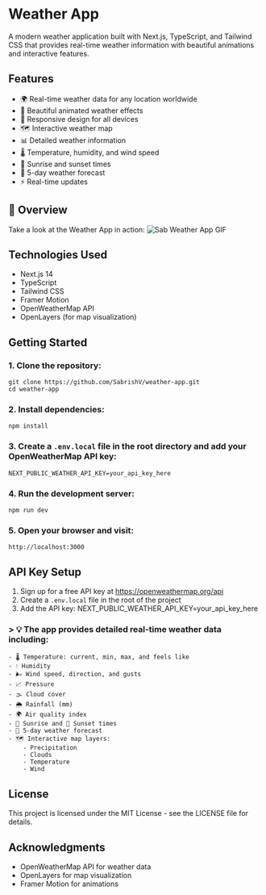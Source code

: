# Weather App

A modern weather application built with Next.js, TypeScript, and Tailwind CSS that provides real-time weather information with beautiful animations and interactive features.

## Features

- 🌍 Real-time weather data for any location worldwide  
- 🎨 Beautiful animated weather effects  
- 📱 Responsive design for all devices  
- 🗺️ Interactive weather map  
- 📊 Detailed weather information  
- 🌡️ Temperature, humidity, and wind speed  
- 🌅 Sunrise and sunset times  
- 📅 5-day weather forecast  
- ⚡ Real-time updates  

## 📸 Overview

Take a look at the Weather App in action: 
![Sab Weather App GIF](https://github.com/SabrishV/Weather-app/blob/main/public/Sab%2BWeather%2BApp%2Bpreview%20(2).gif)



## Technologies Used

- Next.js 14  
- TypeScript  
- Tailwind CSS  
- Framer Motion  
- OpenWeatherMap API  
- OpenLayers (for map visualization)  

## Getting Started

### 1. Clone the repository:
    git clone https://github.com/SabrishV/weather-app.git
    cd weather-app

### 2. Install dependencies:
    npm install

### 3. Create a `.env.local` file in the root directory and add your OpenWeatherMap API key:
    NEXT_PUBLIC_WEATHER_API_KEY=your_api_key_here

### 4. Run the development server:
    npm run dev

### 5. Open your browser and visit:
    http://localhost:3000

## API Key Setup

1. Sign up for a free API key at https://openweathermap.org/api  
2. Create a `.env.local` file in the root of the project  
3. Add the API key:
    NEXT_PUBLIC_WEATHER_API_KEY=your_api_key_here

### > 💡 The app provides detailed real-time weather data including:

    - 🌡️ Temperature: current, min, max, and feels like  
    - 💧 Humidity  
    - 🌬️ Wind speed, direction, and gusts  
    - 📈 Pressure  
    - 🌫️ Cloud cover  
    - 🌦️ Rainfall (mm)  
    - 🌍 Air quality index  
    - 🌄 Sunrise and 🌇 Sunset times  
    - 📅 5-day weather forecast  
    - 🗺️ Interactive map layers:
        - Precipitation  
        - Clouds  
        - Temperature  
        - Wind  

## License

This project is licensed under the MIT License - see the LICENSE file for details.

## Acknowledgments

- OpenWeatherMap API for weather data  
- OpenLayers for map visualization  
- Framer Motion for animations
